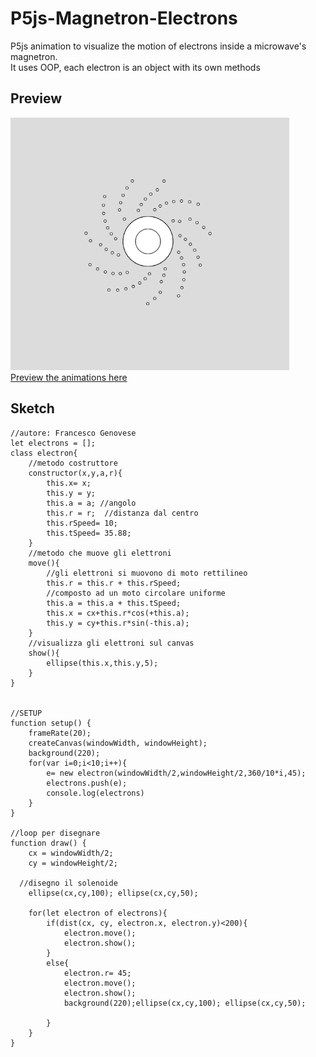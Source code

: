 # P5js-Magnetron-Electrons
P5js animation to visualize the motion of electrons inside a microwave's magnetron.  
It uses OOP, each electron is an object with its own methods
## Preview
![Preview](https://github.com/frephs/P5js-Magnetron-Electrons/blob/main/preview.gif)  
[Preview the animations here](https://htmlpreview.github.io/?https://github.com/frephs/P5js-Magnetron-Electrons/blob/main/index.html)

 

## Sketch 
```
//autore: Francesco Genovese
let electrons = [];
class electron{
	//metodo costruttore
	constructor(x,y,a,r){
		this.x= x;        
		this.y = y;     
		this.a = a; //angolo
		this.r = r;  //distanza dal centro
		this.rSpeed= 10;
		this.tSpeed= 35.88;
	}
	//metodo che muove gli elettroni
	move(){
		//gli elettroni si muovono di moto rettilineo
		this.r = this.r + this.rSpeed;
		//composto ad un moto circolare uniforme
		this.a = this.a + this.tSpeed;
        this.x = cx+this.r*cos(+this.a); 
		this.y = cy+this.r*sin(-this.a);
	}
	//visualizza gli elettroni sul canvas
	show(){
		ellipse(this.x,this.y,5);
	} 
}


//SETUP
function setup() {
	frameRate(20);
	createCanvas(windowWidth, windowHeight);
	background(220);
	for(var i=0;i<10;i++){
		e= new electron(windowWidth/2,windowHeight/2,360/10*i,45);
		electrons.push(e);
		console.log(electrons)
	}
}

//loop per disegnare
function draw() {
	cx = windowWidth/2;
	cy = windowHeight/2;
	
  //disegno il solenoide
	ellipse(cx,cy,100); ellipse(cx,cy,50);

	for(let electron of electrons){
		if(dist(cx, cy, electron.x, electron.y)<200){
			electron.move();
			electron.show();
		}
		else{
			electron.r= 45;
			electron.move();
			electron.show();
			background(220);ellipse(cx,cy,100); ellipse(cx,cy,50);

		}
	}
}

```
